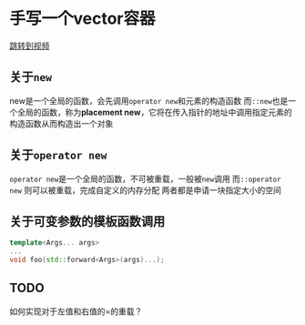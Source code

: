 # 手写一个vector容器
[跳转到视频](https://www.bilibili.com/video/BV1iX4y1w7x4/?spm_id_from=333.999.0.0&vd_source=5b642dc5ae3b0c1cf2f2ea15435ac7a6)
## 关于`new`
new是一个全局的函数，会先调用`operator new`和元素的构造函数
而`::new`也是一个全局的函数，称为**placement new**，它将在传入指针的地址中调用指定元素的构造函数从而构造出一个对象

## 关于`operator new`
`operator new`是一个全局的函数，不可被重载，一般被`new`调用
而`::operator new` 则可以被重载，完成自定义的内存分配
两者都是申请一块指定大小的空间

## 关于可变参数的模板函数调用
```cpp
template<Args... args>
...
void foo(std::forward<Args>(args)...);
```

## TODO
如何实现对于左值和右值的=的重载？